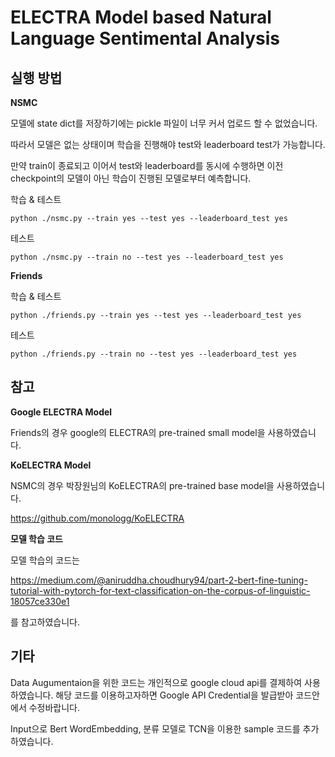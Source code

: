 # ELECTRA Model based Natural Language Sentimental Analysis



## 실행 방법

**NSMC**



모델에 state dict를 저장하기에는 pickle 파일이 너무 커서 업로드 할 수 없었습니다.

따라서 모델은 없는 상태이며 학습을 진행해야 test와 leaderboard test가 가능합니다.

만약 train이 종료되고 이어서 test와 leaderboard를 동시에 수행하면 이전 checkpoint의 모델이 아닌 학습이 진행된 모델로부터 예측합니다.



학습 & 테스트

```
python ./nsmc.py --train yes --test yes --leaderboard_test yes
```



테스트

```
python ./nsmc.py --train no --test yes --leaderboard_test yes
```



**Friends**

학습 & 테스트

```
python ./friends.py --train yes --test yes --leaderboard_test yes
```



테스트

```
python ./friends.py --train no --test yes --leaderboard_test yes
```





## 참고



**Google ELECTRA Model**

Friends의 경우 google의 ELECTRA의 pre-trained small model을 사용하였습니다.



**KoELECTRA Model**

NSMC의 경우 박장원님의 KoELECTRA의 pre-trained base model을 사용하였습니다.

https://github.com/monologg/KoELECTRA



**모델 학습 코드**

모델 학습의 코드는

https://medium.com/@aniruddha.choudhury94/part-2-bert-fine-tuning-tutorial-with-pytorch-for-text-classification-on-the-corpus-of-linguistic-18057ce330e1

를 참고하였습니다.

## 기타

Data Augumentaion을 위한 코드는 개인적으로 google cloud api를 결제하여 사용하였습니다.
해당 코드를 이용하고자하면 Google API Credential을 발급받아 코드안에서 수정바랍니다.


Input으로 Bert WordEmbedding, 분류 모델로 TCN을 이용한 sample 코드를 추가하였습니다.
